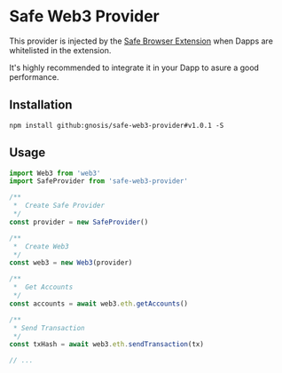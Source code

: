# Safe Web3 Provider

This provider is injected by the [Safe Browser Extension](https://github.com/gnosis/safe-browser-extension) when Dapps are whitelisted in the extension.

It's highly recommended to integrate it in your Dapp to asure a good performance.

## Installation
```
npm install github:gnosis/safe-web3-provider#v1.0.1 -S
```

## Usage
```js
import Web3 from 'web3'
import SafeProvider from 'safe-web3-provider'

/**
 *  Create Safe Provider
 */
const provider = new SafeProvider()

/**
 *  Create Web3
 */
const web3 = new Web3(provider)

/**
 *  Get Accounts
 */
const accounts = await web3.eth.getAccounts()

/**
 * Send Transaction
 */
const txHash = await web3.eth.sendTransaction(tx)

// ...

```
